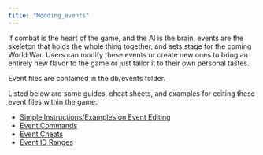 ```yaml
---
title: "Modding_events"
---
```


If combat is the heart of the game, and the AI is the brain, events are
the skeleton that holds the whole thing together, and sets stage for the
coming World War. Users can modify these events or create new ones to
bring an entirely new flavor to the game or just tailor it to their own
personal tastes.

Event files are contained in the db/events folder.

Listed below are some guides, cheat sheets, and examples for editing
these event files within the game.

-   [Simple Instructions/Examples on Event
    Editing](/Simple_Instructions/Examples_on_Event_Editing "Simple Instructions/Examples on Event Editing")
-   [Event Commands](/Event_Commands "Event Commands")
-   [Event Cheats](/Event_Cheats "Event Cheats")
-   [Event ID Ranges](/Event_ID_Ranges "Event ID Ranges")
